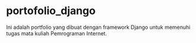 # portofolio_django
Ini adalah portfolio yang dibuat dengan framework Django untuk memenuhi tugas mata kuliah Pemrograman Internet.
